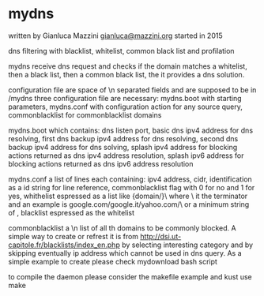 # mydns
written by Gianluca Mazzini gianluca@mazzini.org
started in 2015

dns filtering with blacklist, whitelist, common black list and profilation

mydns receive dns request and checks if the domain matches a whitelist, then a black list, then a common black list, the it provides a dns solution.

configuration file are space of \n separated fields and are supposed to be in /mydns
three configuration file are necessary: mydns.boot with starting parameters, mydns.conf with configuration action for any source query, commonblacklist for commonblacklist domains

mydns.boot which contains: dns listen port, basic dns ipv4 address for dns resolving, first dns backup ipv4 address for dns resolving, second dns backup ipv4 address for dns solving, splash ipv4 address for blocking actions returned as dns ipv4 address resolution, splash ipv6 address for blocking actions returned as dns ipv6 address resolution

mydns.conf a list of lines each containing: ipv4 address, cidr, identification as a id string for line reference, commonblacklist flag with 0 for no and 1 for yes, whithelist espressed as a list like {domain/}\ where \ it the terminator and an example is google.com/google.it/yahoo.com/\ or a minimum string of \, blacklist espressed as the whitelist

commonblacklist a \n list of all th domains to be commonly blocked. A simple way to create or refrest it is from http://dsi.ut-capitole.fr/blacklists/index_en.php by selecting interesting category and by skipping eventually ip address which cannot be used in dns query. As a simple example to create please check mydownload bash script

to compile the daemon please consider the makefile example and kust use make
